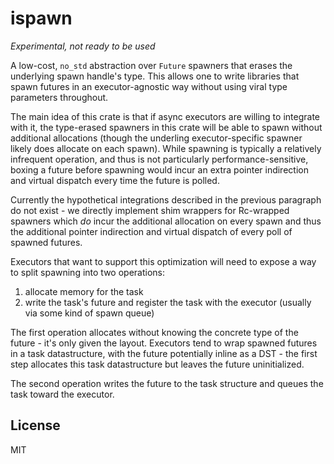 # ispawn

*Experimental, not ready to be used*

A low-cost, `no_std` abstraction over `Future` spawners that erases the underlying spawn handle's type. This allows one to write libraries that spawn futures in an executor-agnostic way without using viral type parameters throughout.

The main idea of this crate is that if async executors are willing to integrate with it, the type-erased spawners in this crate will be able to spawn without additional allocations (though the underling executor-specific spawner likely does allocate on each spawn). While spawning is typically a relatively infrequent operation, and thus is not particularly performance-sensitive, boxing a future before spawning would incur an extra pointer indirection and virtual dispatch every time the future is polled.

Currently the hypothetical integrations described in the previous paragraph do not exist - we directly implement shim wrappers for Rc-wrapped spawners which *do* incur the additional allocation on every spawn and thus the additional pointer indirection and virtual dispatch of every poll of spawned futures.

Executors that want to support this optimization will need to expose a way to split spawning into two operations:
1. allocate memory for the task
2. write the task's future and register the task with the executor (usually via some kind of
   spawn queue)

The first operation allocates without knowing the concrete type of the future - it's only given the layout. Executors tend to wrap spawned futures in a task datastructure, with the future potentially inline as a DST - the first step allocates this task datastructure but leaves the future uninitialized.

The second operation writes the future to the task structure and queues the task toward the
executor.

## License

MIT
